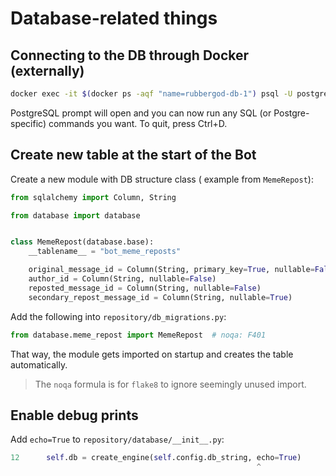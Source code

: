 # Database-related things

## Connecting to the DB through Docker (externally)

```bash
docker exec -it $(docker ps -aqf "name=rubbergod-db-1") psql -U postgres
```

PostgreSQL prompt will open and you can now run any SQL (or Postgre-specific) commands you want. To quit, press Ctrl+D.

## Create new table at the start of the Bot

Create a new module with DB structure class ( example from `MemeRepost`):

```python
from sqlalchemy import Column, String

from database import database


class MemeRepost(database.base):
    __tablename__ = "bot_meme_reposts"

    original_message_id = Column(String, primary_key=True, nullable=False, unique=True)
    author_id = Column(String, nullable=False)
    reposted_message_id = Column(String, nullable=False)
    secondary_repost_message_id = Column(String, nullable=True)
```

Add the following into `repository/db_migrations.py`:

```python
from database.meme_repost import MemeRepost  # noqa: F401
```

That way, the module gets imported on startup and creates the table automatically.

> The `noqa` formula is for `flake8` to ignore seemingly unused import.

## Enable debug prints

Add `echo=True` to `repository/database/__init__.py`:
```python
12      self.db = create_engine(self.config.db_string, echo=True)
                                                       ^
```

